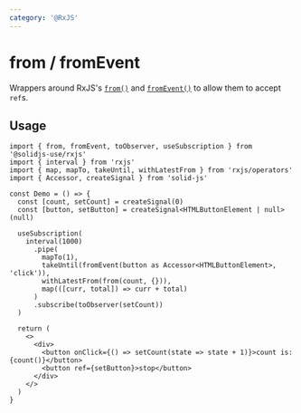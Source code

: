 ```yaml
---
category: '@RxJS'
---
```


# from / fromEvent

Wrappers around RxJS's [`from()`](https://rxjs.dev/api/index/function/from) and [`fromEvent()`](https://rxjs.dev/api/index/function/fromEvent) to allow them to accept `ref`s.

## Usage

```tsx
import { from, fromEvent, toObserver, useSubscription } from '@solidjs-use/rxjs'
import { interval } from 'rxjs'
import { map, mapTo, takeUntil, withLatestFrom } from 'rxjs/operators'
import { Accessor, createSignal } from 'solid-js'

const Demo = () => {
  const [count, setCount] = createSignal(0)
  const [button, setButton] = createSignal<HTMLButtonElement | null>(null)

  useSubscription(
    interval(1000)
      .pipe(
        mapTo(1),
        takeUntil(fromEvent(button as Accessor<HTMLButtonElement>, 'click')),
        withLatestFrom(from(count, {})),
        map(([curr, total]) => curr + total)
      )
      .subscribe(toObserver(setCount))
  )

  return (
    <>
      <div>
        <button onClick={() => setCount(state => state + 1)}>count is: {count()}</button>
        <button ref={setButton}>stop</button>
      </div>
    </>
  )
}
```
